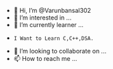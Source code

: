 - 👋 Hi, I’m @Varunbansal302
- 👀 I’m interested in ...
- 🌱 I’m currently learner ...
-     I Want to Learn C,C++,DSA.
- 💞️ I’m looking to collaborate on ...
- 📫 How to reach me ...

<!---
Varunbansal302/Varunbansal302 is a ✨ special ✨ repository because its `README.md` (this file) appears on your GitHub profile.
You can click the Preview link to take a look at your changes.
--->
